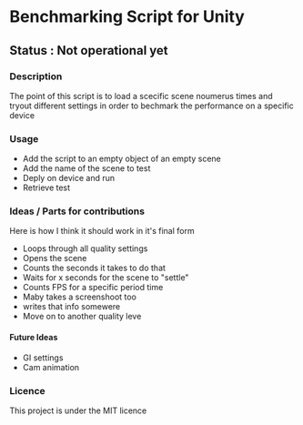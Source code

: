 # Benchmarking Script for Unity

## Status : Not operational yet

### Description
The point of this script is to load a scecific scene noumerus times and tryout different settings
in order to bechmark the performance on a specific device

### Usage
- Add the script to an empty object of an empty scene
- Add the name of the scene to test
- Deply on device and run
- Retrieve test

### Ideas / Parts for contributions
Here is how I think it should work in it's final form
- Loops through all quality settings
- Opens the scene
- Counts the seconds it takes to do that
- Waits for x seconds for the scene to "settle"
- Counts FPS for a specific period time
- Maby takes a screenshoot too
- writes that info somewere
- Move on to another quality leve

#### Future Ideas
- GI settings
- Cam animation

### Licence
This project is under the MIT licence